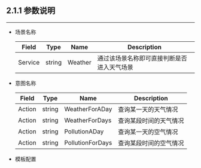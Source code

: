 ## 2.1.1 参数说明

---

* 场景名称

  | Field | Type | Name | Description |
  | --- | --- | --- | --- |
  | Service | string | Weather | 通过该场景名称即可直接判断是否进入天气场景 |

* 意图名称

  | Field | Type | Name | Description |
  | --- | --- | --- | --- |
  | Action | string | WeatherForADay | 查询某一天的天气情况 |
  | Action | string | WeatherForDays | 查询某段时间的天气情况 |
  | Action | string | PollutionADay | 查询某一天的空气情况 |
  | Action | string | PollutionForDays | 查询某段时间的空气情况 |


* 模板配置

